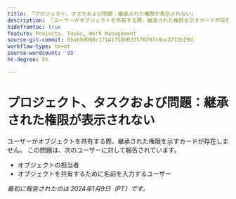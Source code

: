 ```yaml
---
title: 「プロジェクト、タスクおよび問題：継承された権限が表示されない」
description: 「ユーザーがオブジェクトを共有する際、継承された権限を示すカードが存在しません。 」
hidefromtoc: true
feature: Projects, Tasks, Work Management
source-git-commit: 6bab9d008c17141758b023578297c0ac3713b29d
workflow-type: tm+mt
source-wordcount: '80'
ht-degree: 5%

---
```



# プロジェクト、タスクおよび問題：継承された権限が表示されない

ユーザーがオブジェクトを共有する際、継承された権限を示すカードが存在しません。 この問題は、次のユーザーに対して報告されています。

* オブジェクトの担当者
* オブジェクトを共有するために名前を入力するユーザー

_最初に報告されたのは 2024年1月9日（PT）です。_

